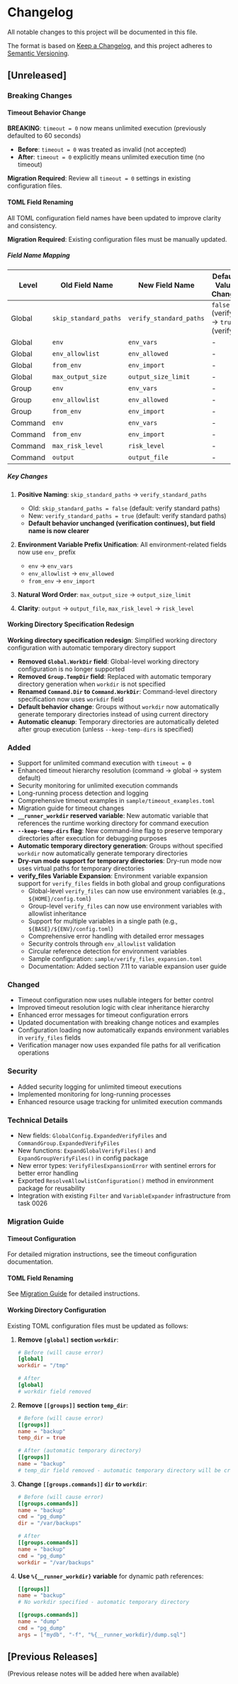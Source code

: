 # Changelog

All notable changes to this project will be documented in this file.

The format is based on [Keep a Changelog](https://keepachangelog.com/en/1.0.0/),
and this project adheres to [Semantic Versioning](https://semver.org/spec/v2.0.0.html).

## [Unreleased]

### Breaking Changes

#### Timeout Behavior Change

**BREAKING**: `timeout = 0` now means unlimited execution (previously defaulted to 60 seconds)

- **Before**: `timeout = 0` was treated as invalid (not accepted)
- **After**: `timeout = 0` explicitly means unlimited execution time (no timeout)

**Migration Required**: Review all `timeout = 0` settings in existing configuration files.

#### TOML Field Renaming

All TOML configuration field names have been updated to improve clarity and consistency.

**Migration Required**: Existing configuration files must be manually updated.

##### Field Name Mapping

| Level | Old Field Name | New Field Name | Default Value Change |
|-------|----------------|----------------|---------------------|
| Global | `skip_standard_paths` | `verify_standard_paths` | `false` (verify) → `true` (verify) |
| Global | `env` | `env_vars` | - |
| Global | `env_allowlist` | `env_allowed` | - |
| Global | `from_env` | `env_import` | - |
| Global | `max_output_size` | `output_size_limit` | - |
| Group | `env` | `env_vars` | - |
| Group | `env_allowlist` | `env_allowed` | - |
| Group | `from_env` | `env_import` | - |
| Command | `env` | `env_vars` | - |
| Command | `from_env` | `env_import` | - |
| Command | `max_risk_level` | `risk_level` | - |
| Command | `output` | `output_file` | - |

##### Key Changes

1. **Positive Naming**: `skip_standard_paths` → `verify_standard_paths`
   - Old: `skip_standard_paths = false` (default: verify standard paths)
   - New: `verify_standard_paths = true` (default: verify standard paths)
   - **Default behavior unchanged (verification continues), but field name is now clearer**

2. **Environment Variable Prefix Unification**: All environment-related fields now use `env_` prefix
   - `env` → `env_vars`
   - `env_allowlist` → `env_allowed`
   - `from_env` → `env_import`

3. **Natural Word Order**: `max_output_size` → `output_size_limit`

4. **Clarity**: `output` → `output_file`, `max_risk_level` → `risk_level`

#### Working Directory Specification Redesign

**Working directory specification redesign**: Simplified working directory configuration with automatic temporary directory support
- **Removed `Global.WorkDir` field**: Global-level working directory configuration is no longer supported
- **Removed `Group.TempDir` field**: Replaced with automatic temporary directory generation when `workdir` is not specified
- **Renamed `Command.Dir` to `Command.WorkDir`**: Command-level directory specification now uses `workdir` field
- **Default behavior change**: Groups without `workdir` now automatically generate temporary directories instead of using current directory
- **Automatic cleanup**: Temporary directories are automatically deleted after group execution (unless `--keep-temp-dirs` is specified)

### Added

- Support for unlimited command execution with `timeout = 0`
- Enhanced timeout hierarchy resolution (command → global → system default)
- Security monitoring for unlimited execution commands
- Long-running process detection and logging
- Comprehensive timeout examples in `sample/timeout_examples.toml`
- Migration guide for timeout changes
- **`__runner_workdir` reserved variable**: New automatic variable that references the runtime working directory for command execution
- **`--keep-temp-dirs` flag**: New command-line flag to preserve temporary directories after execution for debugging purposes
- **Automatic temporary directory generation**: Groups without specified `workdir` now automatically generate temporary directories
- **Dry-run mode support for temporary directories**: Dry-run mode now uses virtual paths for temporary directories
- **verify_files Variable Expansion**: Environment variable expansion support for `verify_files` fields in both global and group configurations
  - Global-level `verify_files` can now use environment variables (e.g., `${HOME}/config.toml`)
  - Group-level `verify_files` can now use environment variables with allowlist inheritance
  - Support for multiple variables in a single path (e.g., `${BASE}/${ENV}/config.toml`)
  - Comprehensive error handling with detailed error messages
  - Security controls through `env_allowlist` validation
  - Circular reference detection for environment variables
  - Sample configuration: `sample/verify_files_expansion.toml`
  - Documentation: Added section 7.11 to variable expansion user guide

### Changed

- Timeout configuration now uses nullable integers for better control
- Improved timeout resolution logic with clear inheritance hierarchy
- Enhanced error messages for timeout configuration errors
- Updated documentation with breaking change notices and examples
- Configuration loading now automatically expands environment variables in `verify_files` fields
- Verification manager now uses expanded file paths for all verification operations

### Security

- Added security logging for unlimited timeout executions
- Implemented monitoring for long-running processes
- Enhanced resource usage tracking for unlimited execution commands

### Technical Details

- New fields: `GlobalConfig.ExpandedVerifyFiles` and `CommandGroup.ExpandedVerifyFiles`
- New functions: `ExpandGlobalVerifyFiles()` and `ExpandGroupVerifyFiles()` in config package
- New error types: `VerifyFilesExpansionError` with sentinel errors for better error handling
- Exported `ResolveAllowlistConfiguration()` method in environment package for reusability
- Integration with existing `Filter` and `VariableExpander` infrastructure from task 0026

### Migration Guide

#### Timeout Configuration

For detailed migration instructions, see the timeout configuration documentation.

#### TOML Field Renaming

See [Migration Guide](docs/migration/toml_field_renaming.en.md) for detailed instructions.

#### Working Directory Configuration

Existing TOML configuration files must be updated as follows:

1. **Remove `[global]` section `workdir`**:
   ```toml
   # Before (will cause error)
   [global]
   workdir = "/tmp"

   # After
   [global]
   # workdir field removed
   ```

2. **Remove `[[groups]]` section `temp_dir`**:
   ```toml
   # Before (will cause error)
   [[groups]]
   name = "backup"
   temp_dir = true

   # After (automatic temporary directory)
   [[groups]]
   name = "backup"
   # temp_dir field removed - automatic temporary directory will be created
   ```

3. **Change `[[groups.commands]]` `dir` to `workdir`**:
   ```toml
   # Before (will cause error)
   [[groups.commands]]
   name = "backup"
   cmd = "pg_dump"
   dir = "/var/backups"

   # After
   [[groups.commands]]
   name = "backup"
   cmd = "pg_dump"
   workdir = "/var/backups"
   ```

4. **Use `%{__runner_workdir}` variable** for dynamic path references:
   ```toml
   [[groups]]
   name = "backup"
   # No workdir specified - automatic temporary directory

   [[groups.commands]]
   name = "dump"
   cmd = "pg_dump"
   args = ["mydb", "-f", "%{__runner_workdir}/dump.sql"]
   ```

## [Previous Releases]

(Previous release notes will be added here when available)
